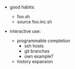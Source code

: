 - good habits:
  - foo.sh
  - source foo.inc.sh

- interactive use:
  - programmable completion
    - ssh hosts
    - git branches
    - own example?
  - history expansion
